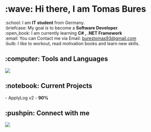 <h1>:wave: Hi there, I am Tomas Bures </h1>
:school: I am <b>IT student</b> from Germany.<br />
:briefcase: My goal is to become a <b>Software Developer</b>.<br />
:open_book: I am currently learning <b>C# , .NET Framework</b><br />
:email: You can Contact me via Email: <a href="mailto:burestomas93@gmail.com">burestomas93@gmail.com</a><br />
:bulb:  I like to workout, read motivation books and learn new skills.
<br />
<h2>:computer: Tools and Languages</h2>
 <a href="https://skillicons.dev">
    <img src="https://skillicons.dev/icons?i=cs,dotnet,html,css,js,mysql,sqlite,docker,azure,github,visualstudio,vscode,postman,linux" />
  </a>
<br/>
<h2>:notebook: Current Projects</h2>
- ApplyLog v2 - <b>90%</b>
<br />
<h2>:pushpin: Connect with me</h2>
<a href="https://www.linkedin.com/in/tomas-bures-11b836338">
    <img src="https://skillicons.dev/icons?i=linkedin" />
</a>
<br />

